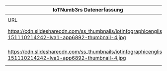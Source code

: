 |IoTNumb3rs Datenerfassung|||||||||||
| ---- | ---- | ---- | ---- | ---- | ---- | ---- | ---- | ---- | ---- | ---- |
||||||||||||
|URL|home_url|filename|device_class|device_count|market_class|market_volume|prognosis_year|publication_year|authorship_class|Dropbox folder|
|https://cdn.slidesharecdn.com/ss_thumbnails/iotinfographicenglish-151110214242-lva1-app6892-thumbnail-4.jpg|https://www.slideshare.net/EricssonLatinAmerica/ericsson-accelerating-internet-of-things-iot|file9_iotinfographicenglish-151110214242-lva1-app6892-thumbnail-4.jpg|Generic IoT|26000000000|||2020|2015|blogger|JinlinHolic/20181125-0000|
|https://cdn.slidesharecdn.com/ss_thumbnails/iotinfographicenglish-151110214242-lva1-app6892-thumbnail-4.jpg|https://www.slideshare.net/EricssonLatinAmerica/ericsson-accelerating-internet-of-things-iot|file9_iotinfographicenglish-151110214242-lva1-app6892-thumbnail-4.jpg|||invest.|1.9E+12|2020|2015|blogger||
